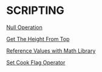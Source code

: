 


# SCRIPTING

[Null Operation](NullOperation.md)

[Get The Height From Top](GetTheHeightFromTop.md)

[Reference Values with Math Library](ReferenceValueswithMathLibrary.md)

[Set Cook Flag Operator](SetCookFlagOperator.md)

